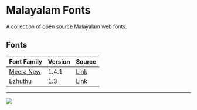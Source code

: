 # Malayalam Fonts
A collection of open source Malayalam web fonts.

## Fonts
| **Font Family** | **Version** | **Source** |
|---|---|---|
| [Meera New](fonts/MeeraNew/) | 1.4.1 | [Link](https://gitlab.com/rit-fonts/MeeraNew) |
| [Ezhuthu](fonts/Ezhuthu/) | 1.3 | [Link](https://gitlab.com/rit-fonts/ezhuthu) |

----
[![](https://data.jsdelivr.com/v1/package/npm/malayalam-fonts/badge)](https://www.jsdelivr.com/package/npm/malayalam-fonts)